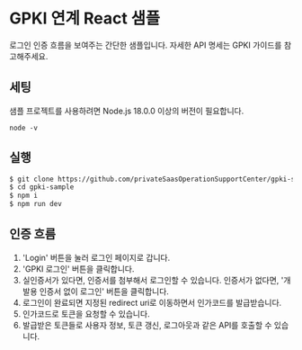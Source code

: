 # GPKI 연계 React 샘플
로그인 인증 흐름을 보여주는 간단한 샘플입니다. 자세한 API 명세는 GPKI 가이드를 참고해주세요.

## 세팅
샘플 프로젝트를 사용하려면 Node.js 18.0.0 이상의 버전이 필요합니다. 
```
node -v
```

## 실행

   ```sh
   $ git clone https://github.com/privateSaasOperationSupportCenter/gpki-sample.git
   $ cd gpki-sample
   $ npm i
   $ npm run dev
   ```

## 인증 흐름

1. 'Login' 버튼을 눌러 로그인 페이지로 갑니다. 
2. 'GPKI 로그인' 버튼을 클릭합니다.
3. 실인증서가 있다면, 인증서를 첨부해서 로그인할 수 있습니다. 인증서가 없다면, '개발용 인증서 없이 로그인' 버튼을 클릭합니다.
4. 로그인이 완료되면 지정된 redirect uri로 이동하면서 인가코드를 발급받습니다.
5. 인가코드로 토큰을 요청할 수 있습니다.
6. 발급받은 토큰들로 사용자 정보, 토큰 갱신, 로그아웃과 같은 API를 호출할 수 있습니다.